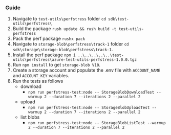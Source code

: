 ### Guide

1. Navigate to `test-utils\perfstress` folder `cd sdk\test-utils\perfstress\`
2. Build the package `rush update && rush build -t test-utils-perfstress`
3. Pack the perf package `rushx pack`
4. Navigate to `storage-blob\perfstress\track-1` folder `cd sdk\storage\storage-blob\perfstress\track-1`.
5. Install the perf package `npm i ..\..\..\..\..\test-utils\perfstress\azure-test-utils-perfstress-1.0.0.tgz`
6. Run `npm install` to get `storage-blob V10`.
7. Create a storage account and populate the .env file with `ACCOUNT_NAME` and `ACCOUNT_KEY` variables.
8. Run the tests as follows
   - download
     - `npm run perfstress-test:node -- StorageBlobDownloadTest --warmup 2 --duration 7 --iterations 2 --parallel 2`
   - upload
     - `npm run perfstress-test:node -- StorageBlobUploadTest --warmup 2 --duration 7 --iterations 2 --parallel 2`
   - list blobs
     - `npm run perfstress-test:node -- StorageBlobListTest --warmup 2 --duration 7 --iterations 2 --parallel 2`

